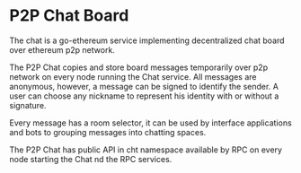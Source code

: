 # P2P Chat Board

The chat is a go-ethereum service implementing decentralized chat board over ethereum p2p network.

The P2P Chat copies and store board messages temporarily over p2p network on every node running the Chat service. All messages are anonymous, however, a message can be signed to identify the sender. A user can choose any nickname to represent his identity with or without a signature.

Every message has a room selector, it can be used by interface applications and bots to grouping messages into chatting spaces.

The P2P Chat has public API in cht namespace available by RPC on every node starting the Chat nd the RPC services.
